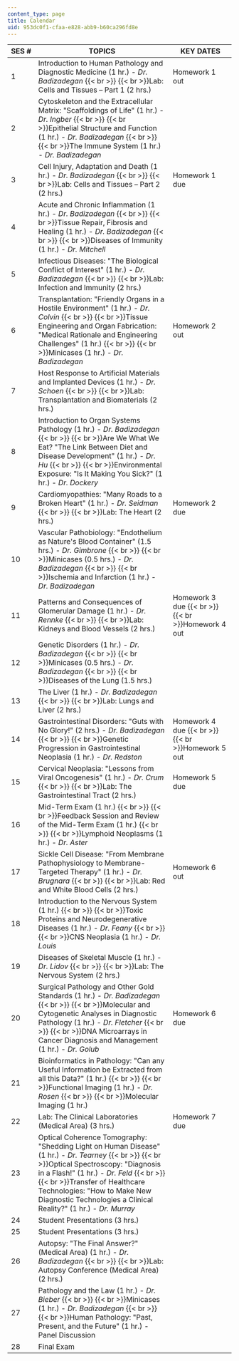 ```yaml
---
content_type: page
title: Calendar
uid: 953dc0f1-cfaa-e828-abb9-b60ca296fd8e
---
```


| SES # | TOPICS | KEY DATES |
| --- | --- | --- |
| 1 | Introduction to Human Pathology and Diagnostic Medicine (1 hr.) - _Dr. Badizadegan_  {{< br >}}  {{< br >}}Lab: Cells and Tissues – Part 1 (2 hrs.) | Homework 1 out |
| 2 | Cytoskeleton and the Extracellular Matrix: "Scaffoldings of Life" (1 hr.) - _Dr. Ingber_  {{< br >}}  {{< br >}}Epithelial Structure and Function (1 hr.) - _Dr. Badizadegan_  {{< br >}}  {{< br >}}The Immune System (1 hr.) - _Dr. Badizadegan_ |  |
| 3 | Cell Injury, Adaptation and Death (1 hr.) - _Dr. Badizadegan_  {{< br >}}  {{< br >}}Lab: Cells and Tissues – Part 2 (2 hrs.) | Homework 1 due |
| 4 | Acute and Chronic Inflammation (1 hr.) - _Dr. Badizadegan_  {{< br >}}  {{< br >}}Tissue Repair, Fibrosis and Healing (1 hr.) - _Dr. Badizadegan_  {{< br >}}  {{< br >}}Diseases of Immunity (1 hr.) - _Dr. Mitchell_ |  |
| 5 | Infectious Diseases: "The Biological Conflict of Interest" (1 hr.) - _Dr. Badizadegan_  {{< br >}}  {{< br >}}Lab: Infection and Immunity (2 hrs.) |  |
| 6 | Transplantation: "Friendly Organs in a Hostile Environment" (1 hr.) - _Dr. Colvin_  {{< br >}}  {{< br >}}Tissue Engineering and Organ Fabrication: "Medical Rationale and Engineering Challenges" (1 hr.)  {{< br >}}  {{< br >}}Minicases (1 hr.) - _Dr. Badizadegan_ | Homework 2 out |
| 7 | Host Response to Artificial Materials and Implanted Devices (1 hr.) - _Dr. Schoen_  {{< br >}}  {{< br >}}Lab: Transplantation and Biomaterials (2 hrs.) |  |
| 8 | Introduction to Organ Systems Pathology (1 hr.) - _Dr. Badizadegan_  {{< br >}}  {{< br >}}Are We What We Eat? "The Link Between Diet and Disease Development" (1 hr.) - _Dr. Hu_  {{< br >}}  {{< br >}}Environmental Exposure: "Is It Making You Sick?" (1 hr.) - _Dr. Dockery_ |  |
| 9 | Cardiomyopathies: "Many Roads to a Broken Heart" (1 hr.) - _Dr. Seidman_  {{< br >}}  {{< br >}}Lab: The Heart (2 hrs.) | Homework 2 due |
| 10 | Vascular Pathobiology: "Endothelium as Nature's Blood Container" (1.5 hrs.) - _Dr. Gimbrone_  {{< br >}}  {{< br >}}Minicases (0.5 hrs.) - _Dr. Badizadegan_  {{< br >}}  {{< br >}}Ischemia and Infarction (1 hr.) - _Dr. Badizadegan_ |  |
| 11 | Patterns and Consequences of Glomerular Damage (1 hr.) - _Dr. Rennke_  {{< br >}}  {{< br >}}Lab: Kidneys and Blood Vessels (2 hrs.) | Homework 3 due  {{< br >}}  {{< br >}}Homework 4 out |
| 12 | Genetic Disorders (1 hr.) - _Dr. Badizadegan_  {{< br >}}  {{< br >}}Minicases (0.5 hrs.) - _Dr. Badizadegan_  {{< br >}}  {{< br >}}Diseases of the Lung (1.5 hrs.) |  |
| 13 | The Liver (1 hr.) - _Dr. Badizadegan_  {{< br >}}  {{< br >}}Lab: Lungs and Liver (2 hrs.) |  |
| 14 | Gastrointestinal Disorders: "Guts with No Glory!" (2 hrs.) - _Dr. Badizadegan_  {{< br >}}  {{< br >}}Genetic Progression in Gastrointestinal Neoplasia (1 hr.) - _Dr. Redston_ | Homework 4 due  {{< br >}}  {{< br >}}Homework 5 out |
| 15 | Cervical Neoplasia: "Lessons from Viral Oncogenesis" (1 hr.) - _Dr. Crum_  {{< br >}}  {{< br >}}Lab: The Gastrointestinal Tract (2 hrs.) | Homework 5 due |
| 16 | Mid-Term Exam (1 hr.)  {{< br >}}  {{< br >}}Feedback Session and Review of the Mid-Term Exam (1 hr.)  {{< br >}}  {{< br >}}Lymphoid Neoplasms (1 hr.) - _Dr. Aster_ |  |
| 17 | Sickle Cell Disease: "From Membrane Pathophysiology to Membrane-Targeted Therapy" (1 hr.) - _Dr. Brugnara_  {{< br >}}  {{< br >}}Lab: Red and White Blood Cells (2 hrs.) | Homework 6 out |
| 18 | Introduction to the Nervous System (1 hr.)  {{< br >}}  {{< br >}}Toxic Proteins and Neurodegenerative Diseases (1 hr.) - _Dr. Feany_  {{< br >}}  {{< br >}}CNS Neoplasia (1 hr.) - _Dr. Louis_ |  |
| 19 | Diseases of Skeletal Muscle (1 hr.) - _Dr. Lidov_  {{< br >}}  {{< br >}}Lab: The Nervous System (2 hrs.) |  |
| 20 | Surgical Pathology and Other Gold Standards (1 hr.) - _Dr. Badizadegan_  {{< br >}}  {{< br >}}Molecular and Cytogenetic Analyses in Diagnostic Pathology (1 hr.) - _Dr. Fletcher_  {{< br >}}  {{< br >}}DNA Microarrays in Cancer Diagnosis and Management (1 hr.) - _Dr. Golub_ | Homework 6 due |
| 21 | Bioinformatics in Pathology: "Can any Useful Information be Extracted from all this Data?" (1 hr.)  {{< br >}}  {{< br >}}Functional Imaging (1 hr.) - _Dr. Rosen_  {{< br >}}  {{< br >}}Molecular Imaging (1 hr.) |  |
| 22 | Lab: The Clinical Laboratories (Medical Area) (3 hrs.) | Homework 7 due |
| 23 | Optical Coherence Tomography: "Shedding Light on Human Disease" (1 hr.) - _Dr. Tearney_  {{< br >}}  {{< br >}}Optical Spectroscopy: "Diagnosis in a Flash!" (1 hr.) - _Dr. Feld_  {{< br >}}  {{< br >}}Transfer of Healthcare Technologies: "How to Make New Diagnostic Technologies a Clinical Reality?" (1 hr.) - _Dr. Murray_ |  |
| 24 | Student Presentations (3 hrs.) |  |
| 25 | Student Presentations (3 hrs.) |  |
| 26 | Autopsy: "The Final Answer?" (Medical Area) (1 hr.) - _Dr. Badizadegan_  {{< br >}}  {{< br >}}Lab: Autopsy Conference (Medical Area) (2 hrs.) |  |
| 27 | Pathology and the Law (1 hr.) - _Dr. Bieber_  {{< br >}}  {{< br >}}Minicases (1 hr.) - _Dr. Badizadegan_  {{< br >}}  {{< br >}}Human Pathology: "Past, Present, and the Future" (1 hr.) - Panel Discussion |  |
| 28 | Final Exam |